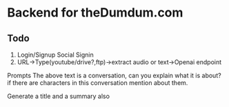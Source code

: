 # Backend for theDumdum.com

## Todo
1. Login/Signup Social Signin
1. URL->Type(youtube/drive?,ftp)->extract audio or text->Openai endpoint

Prompts
The above text is a conversation, can you explain what it is about? if there are characters in this conversation mention about them. 

Generate a title and a summary  also
